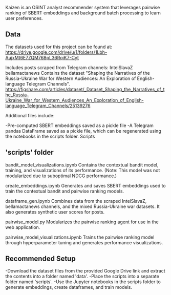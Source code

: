 Kaizen is an OSINT analyst recommender system that leverages pairwise ranking of SBERT embeddings and background batch processing to learn user preferences.

Data
-------------------------
The datasets used for this project can be found at:
https://drive.google.com/drive/u/1/folders/1Lbh-AujxMt6E7ZQM768pL36RqiK7-Cyt

Includes posts scraped from Telegram channels:
IntelSlavaZ
bellamactanews
Contains the dataset "Shaping the Narratives of the Russia-Ukraine War for Western Audiences: An Exploration of English-language Telegram Channels".
https://figshare.com/articles/dataset/_Dataset_Shaping_the_Narratives_of_the_Russia-Ukraine_War_for_Western_Audiences_An_Exploration_of_English-language_Telegram_Channels/25139276

Additional files include:

-Pre-computed SBERT embeddings saved as a pickle file
-A Telegram pandas DataFrame saved as a pickle file, which can be regenerated using the notebooks in the scripts folder.
Scripts

'scripts' folder
-------------------------
bandit_model_visualizations.ipynb
Contains the contextual bandit model, training, and visualizations of its performance. (Note: This model was not modularized due to suboptimal NDCG performance.)

create_embeddings.ipynb
Generates and saves SBERT embeddings used to train the contextual bandit and pairwise ranking models.

dataframe_gen.ipynb
Combines data from the scraped IntelSlavaZ, bellamactanews channels, and the mixed Russia-Ukraine war datasets. It also generates synthetic user scores for posts.

pairwise_model.py
Modularizes the pairwise ranking agent for use in the web application.

pairwise_model_visualizations.ipynb
Trains the pairwise ranking model through hyperparameter tuning and generates performance visualizations.

Recommended Setup
-------------------------
-Download the dataset files from the provided Google Drive link and extract the contents into a folder named 'data'.
-Place the scripts into a separate folder named 'scripts'.
-Use the Jupyter notebooks in the scripts folder to generate embeddings, create dataframes, and train models.
